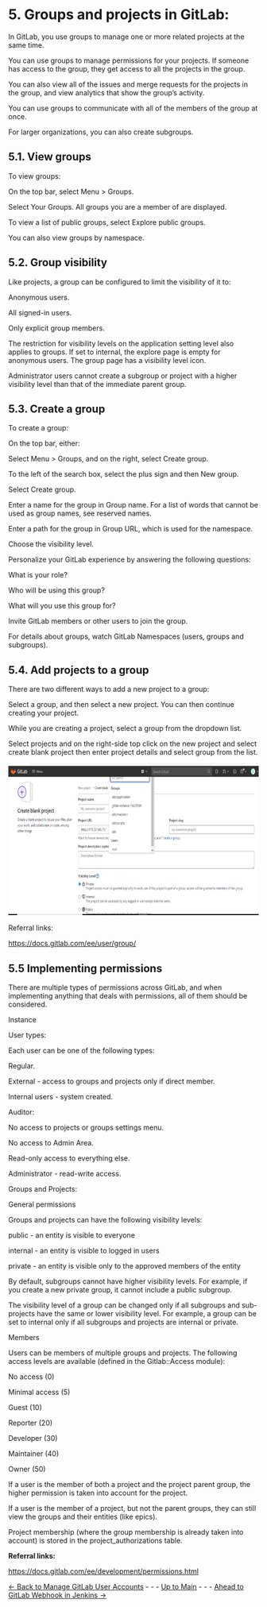
# 5. Groups and projects in GitLab: 

 

In GitLab, you use groups to manage one or more related projects at the same time. 

You can use groups to manage permissions for your projects. If someone has access to the group, they get access to all the projects in the group. 

You can also view all of the issues and merge requests for the projects in the group, and view analytics that show the group’s activity. 

You can use groups to communicate with all of the members of the group at once. 

For larger organizations, you can also create subgroups. 

## 5.1. View groups 

To view groups: 

On the top bar, select Menu > Groups. 

Select Your Groups. All groups you are a member of are displayed. 

To view a list of public groups, select Explore public groups. 

You can also view groups by namespace. 

## 5.2. Group visibility 

Like projects, a group can be configured to limit the visibility of it to: 

Anonymous users. 

All signed-in users. 

Only explicit group members. 

The restriction for visibility levels on the application setting level also applies to groups. If set to internal, the explore page is empty for anonymous users. The group page has a visibility level icon. 

Administrator users cannot create a subgroup or project with a higher visibility level than that of the immediate parent group. 

## 5.3. Create a group 

To create a group: 

On the top bar, either: 

Select Menu > Groups, and on the right, select Create group. 

To the left of the search box, select the plus sign and then New group. 

Select Create group. 

Enter a name for the group in Group name. For a list of words that cannot be used as group names, see reserved names. 

Enter a path for the group in Group URL, which is used for the namespace. 

Choose the visibility level. 

Personalize your GitLab experience by answering the following questions: 

What is your role? 

Who will be using this group? 

What will you use this group for? 

Invite GitLab members or other users to join the group. 

 For details about groups, watch GitLab Namespaces (users, groups and subgroups). 

 

## 5.4. Add projects to a group 

 

There are two different ways to add a new project to a group: 

Select a group, and then select a new project. You can then continue creating your project. 

While you are creating a project, select a group from the dropdown list. 

Select projects and on the right-side top click on the new project and select create blank project then enter project details and select group from the list. 

 
<img src="images/1d6ea9d57e4d3eb7b074040001bc5d0d5b807afc.png"
style="width:6.5in;height:3.1875in" />
 

 

Referral links: 

https://docs.gitlab.com/ee/user/group/ 

 

## 5.5 Implementing permissions 

There are multiple types of permissions across GitLab, and when implementing anything that deals with permissions, all of them should be considered. 

Instance 

User types: 

Each user can be one of the following types: 

Regular. 

External - access to groups and projects only if direct member. 

Internal users - system created. 

Auditor: 

No access to projects or groups settings menu. 

No access to Admin Area. 

Read-only access to everything else. 

Administrator - read-write access. 

 

 

Groups and Projects: 

General permissions 

Groups and projects can have the following visibility levels: 

public - an entity is visible to everyone 

internal - an entity is visible to logged in users 

private - an entity is visible only to the approved members of the entity 

By default, subgroups cannot have higher visibility levels. For example, if you create a new private group, it cannot include a public subgroup. 

The visibility level of a group can be changed only if all subgroups and sub-projects have the same or lower visibility level. For example, a group can be set to internal only if all subgroups and projects are internal or private. 

Members 

Users can be members of multiple groups and projects. The following access levels are available (defined in the Gitlab::Access module): 

No access (0) 

Minimal access (5) 

Guest (10) 

Reporter (20) 

Developer (30) 

Maintainer (40) 

Owner (50) 

If a user is the member of both a project and the project parent group, the higher permission is taken into account for the project. 

If a user is the member of a project, but not the parent groups, they can still view the groups and their entities (like epics). 

Project membership (where the group membership is already taken into account) is stored in the project_authorizations table. 

 

**Referral links:** 

https://docs.gitlab.com/ee/development/permissions.html 




[<- Back to Manage GitLab User Accounts](../Manage_GitLab_User_Accounts/GitLab_User_Actions.md) - - - [Up to Main](../main.md) - - - [Ahead to GitLab Webhook in Jenkins ->](../Other_Configuration_In_GitLab/Configure_GitLab_Webhook_In_Jenkins.md)


